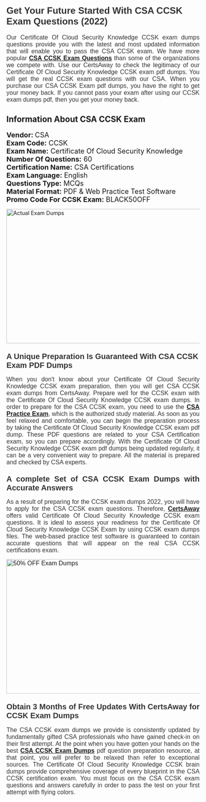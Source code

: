 <h1><span style="font-size:24px"><span style="font-family:Calibri,sans-serif"><strong><span style="background-color:white"><span style="font-family:"Verdana",sans-serif"><span style="color:#333333">Get Your Future Started With CSA CCSK Exam Questions (2022)</span></span></span></strong></span></span></h1> <p style="text-align:justify"><span style="font-size:11pt"><span style="font-family:Calibri,sans-serif"><span style="font-size:12.0pt"><span style="background-color:white"><span style="font-family:"Verdana",sans-serif"><span style="color:#333333">Our Certificate Of Cloud Security Knowledge CCSK exam dumps questions provide you with the latest and most updated information that will enable you to pass the CSA CCSK exam. We have more popular <a href="https://www.certsaway.com/csa/ccsk-exam-dumps"><strong>CSA CCSK Exam Questions</strong></a> than some of the organizations we compete with. Use our CertsAway to check the legitimacy of our Certificate Of Cloud Security Knowledge CCSK exam pdf dumps. You will get the real CCSK exam questions with our CSA. When you purchase our CSA CCSK Exam pdf dumps, you have the right to get your money back. If you cannot pass your exam after using our CCSK exam dumps pdf, then you get your money back.</span></span></span></span></span></span></p> <h2 style="text-align:justify"><strong>Information About CSA CCSK Exam</strong></h2> <p style="text-align:justify"><span style="font-size:18px"><strong>Vendor: </strong>CSA<br /> <strong>Exam Code:</strong> CCSK<br /> <strong>Exam Name:</strong> Certificate Of Cloud Security Knowledge<br /> <strong>Number Of Questions:</strong> 60<br /> <strong>Certification Name:</strong> CSA Certifications<br /> <strong>Exam Language:</strong> English<br /> <strong>Questions Type:</strong> MCQs<br /> <strong>Material Format:</strong> PDF & Web Practice Test Software<br /> <strong>Promo Code For CCSK Exam:</strong> BLACK50OFF</span></p> <p style="text-align:justify"><a href="https://www.certsaway.com/csa/ccsk-exam-dumps" rel="no-follow"><img alt="Actual Exam Dumps" src="https://blogger.googleusercontent.com/img/b/R29vZ2xl/AVvXsEhM7PDiBcnX1lSN-cQmq5aA7zhxn_sWcl74tkXOSfPCo3QtIY975M9XJLCwEgJ4RXKA47zmJGF6HERJJhyy2xAB8wXG6sgIARPXgzYSBnCmQcQUSzkzAw-rnNk2tBWror0N27JemDbU_7iS0jGjJohQplsk8CyGpJdZ9YktQ0Yz6f7IdzI5OZob-D4eGg/s1382/ca1.png" style="height:350px; width:750px" /></a></p> <h3><span style="font-size:20px"><strong><span style="font-family:Calibri,sans-serif"><span style="background-color:white"><span style="font-family:"Verdana",sans-serif"><span style="color:#333333">A Unique Preparation Is Guaranteed With CSA CCSK Exam PDF Dumps</span></span></span></span></strong></span></h3> <p style="text-align:justify"><span style="font-size:11pt"><span style="font-family:Calibri,sans-serif"><span style="font-size:12.0pt"><span style="background-color:white"><span style="font-family:"Verdana",sans-serif"><span style="color:#333333">When you don't know about your Certificate Of Cloud Security Knowledge CCSK exam preparation, then you will get CSA CCSK exam dumps from CertsAway. Prepare well for the CCSK exam with the Certificate Of Cloud Security Knowledge CCSK exam dumps. In order to prepare for the CSA CCSK exam, you need to use the <a href="https://www.certsaway.com/csa-questions"><strong>CSA Practice Exam</strong></a>, which is the authorized study material. As soon as you feel relaxed and comfortable, you can begin the preparation process by taking the Certificate Of Cloud Security Knowledge CCSK exam pdf dump. These PDF questions are related to your CSA Certification exam, so you can prepare accordingly. With the Certificate Of Cloud Security Knowledge CCSK exam pdf dumps being updated regularly, it can be a very convenient way to prepare. All the material is prepared and checked by CSA experts.</span></span></span></span></span></span></p> <h3 style="text-align:justify"><span style="font-size:20px"><span style="font-family:Calibri,sans-serif"><strong><span style="background-color:white"><span style="font-family:"Verdana",sans-serif"><span style="color:#333333">A complete Set of CSA CCSK Exam Dumps with Accurate Answers</span></span></span></strong></span></span></h3> <p style="text-align:justify"><span style="font-size:11pt"><span style="font-family:Calibri,sans-serif"><span style="font-size:12.0pt"><span style="background-color:white"><span style="font-family:"Verdana",sans-serif"><span style="color:#333333">As a result of preparing for the CCSK exam dumps 2022, you will have to apply for the CSA CCSK exam questions. Therefore, <a href=" https://www.certsaway.com/"><strong>CertsAway</strong></a> offers valid Certificate Of Cloud Security Knowledge CCSK exam questions. It is ideal to assess your readiness for the Certificate Of Cloud Security Knowledge CCSK Exam by using CCSK exam dumps files. The web-based practice test software is guaranteed to contain accurate questions that will appear on the real CSA CCSK certifications exam.</span></span></span></span></span></span></p> <p style="text-align:justify"><span style="font-size:11pt"><span style="font-family:Calibri,sans-serif"><span style="font-size:12.0pt"><span style="background-color:white"><span style="font-family:"Verdana",sans-serif"><span style="color:#333333"><a href="https://www.certsaway.com/csa/ccsk-exam-dumps" rel="no-follow"><img alt="50% OFF Exam Dumps" src="https://www.certcollections.com/uploads/content/c2.png" style="height:350px; width:750px" /></a></span></span></span></span></span></span></p> <h3 style="text-align:justify"><span style="font-size:20px"><strong><span style="font-family:Calibri,sans-serif"><span style="background-color:white"><span style="font-family:"Verdana",sans-serif"><span style="color:#333333">Obtain 3 Months of Free Updates With CertsAway for CCSK Exam Dumps</span></span></span></span></strong></span></h3> <p style="text-align:justify"><span style="font-size:11pt"><span style="font-family:Calibri,sans-serif"><span style="font-size:12.0pt"><span style="background-color:white"><span style="font-family:"Verdana",sans-serif"><span style="color:#333333">The CSA CCSK exam dumps we provide is consistently updated by fundamentally gifted CSA professionals who have gained check-in on their first attempt. At the point when you have gotten your hands on the best <a href="https://www.certsaway.com/csa/ccsk-exam-dumps"><strong>CSA CCSK Exam Dumps</strong></a> pdf question preparation resource, at that point, you will prefer to be relaxed than refer to exceptional sources. The Certificate Of Cloud Security Knowledge CCSK brain dumps provide comprehensive coverage of every blueprint in the CSA CCSK certification exam. You must focus on the CSA CCSK exam questions and answers carefully in order to pass the test on your first attempt with flying colors.</span></span></span></span></span></span></p>
